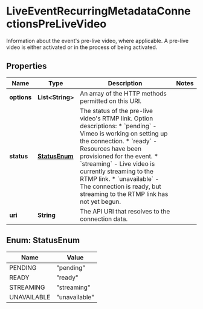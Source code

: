 

# LiveEventRecurringMetadataConnectionsPreLiveVideo

Information about the event's pre-live video, where applicable. A pre-live video is either activated or in the process of being activated.

## Properties

| Name | Type | Description | Notes |
|------------ | ------------- | ------------- | -------------|
|**options** | **List&lt;String&gt;** | An array of the HTTP methods permitted on this URI. |  |
|**status** | [**StatusEnum**](#StatusEnum) | The status of the pre-live video&#39;s RTMP link.  Option descriptions:  * &#x60;pending&#x60; - Vimeo is working on setting up the connection.  * &#x60;ready&#x60; - Resources have been provisioned for the event.  * &#x60;streaming&#x60; - Live video is currently streaming to the RTMP link.  * &#x60;unavailable&#x60; - The connection is ready, but streaming to the RTMP link has not yet begun.  |  |
|**uri** | **String** | The API URI that resolves to the connection data. |  |



## Enum: StatusEnum

| Name | Value |
|---- | -----|
| PENDING | &quot;pending&quot; |
| READY | &quot;ready&quot; |
| STREAMING | &quot;streaming&quot; |
| UNAVAILABLE | &quot;unavailable&quot; |



